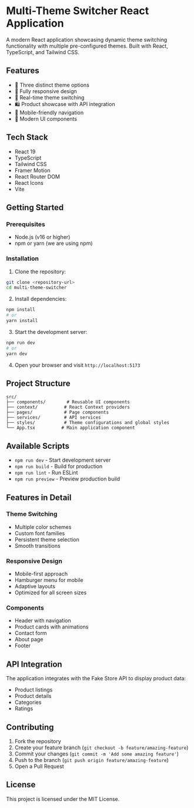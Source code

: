 # Multi-Theme Switcher React Application

A modern React application showcasing dynamic theme switching functionality with multiple pre-configured themes. Built with React, TypeScript, and Tailwind CSS.

## Features

- 🎨 Three distinct theme options
- 📱 Fully responsive design
- 🔄 Real-time theme switching
- 🛍️ Product showcase with API integration
- 📱 Mobile-friendly navigation
- 🎯 Modern UI components

## Tech Stack

- React 19
- TypeScript
- Tailwind CSS
- Framer Motion
- React Router DOM
- React Icons
- Vite

## Getting Started

### Prerequisites

- Node.js (v16 or higher)
- npm or yarn (we are using npm)

### Installation

1. Clone the repository:
```bash
git clone <repository-url>
cd multi-theme-switcher
```

2. Install dependencies:
```bash
npm install
# or
yarn install
```

3. Start the development server:
```bash
npm run dev
# or
yarn dev
```

4. Open your browser and visit `http://localhost:5173`

## Project Structure

```
src/
├── components/        # Reusable UI components
├── context/          # React Context providers
├── pages/            # Page components
├── services/         # API services
├── styles/           # Theme configurations and global styles
└── App.tsx          # Main application component
```

## Available Scripts

- `npm run dev` - Start development server
- `npm run build` - Build for production
- `npm run lint` - Run ESLint
- `npm run preview` - Preview production build

## Features in Detail

### Theme Switching
- Multiple color schemes
- Custom font families
- Persistent theme selection
- Smooth transitions

### Responsive Design
- Mobile-first approach
- Hamburger menu for mobile
- Adaptive layouts
- Optimized for all screen sizes

### Components
- Header with navigation
- Product cards with animations
- Contact form
- About page
- Footer

## API Integration

The application integrates with the Fake Store API to display product data:
- Product listings
- Product details
- Categories
- Ratings

## Contributing

1. Fork the repository
2. Create your feature branch (`git checkout -b feature/amazing-feature`)
3. Commit your changes (`git commit -m 'Add some amazing feature'`)
4. Push to the branch (`git push origin feature/amazing-feature`)
5. Open a Pull Request

## License

This project is licensed under the MIT License.
```
